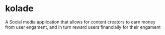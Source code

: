 # kolade
A Social media application that allows for content creators to earn money from user engament, and in turn reward users financially for their engament
